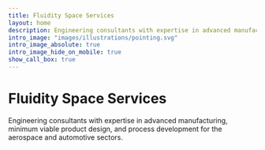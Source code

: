 ```yaml
---
title: Fluidity Space Services
layout: home
description: Engineering consultants with expertise in advanced manufacturing, minimum viable product development, and process development for the aerospace and automotive sectors.
intro_image: "images/illustrations/pointing.svg"
intro_image_absolute: true
intro_image_hide_on_mobile: true
show_call_box: true
---
```


# Fluidity Space Services

Engineering consultants with expertise in advanced manufacturing, minimum viable product design, and process development for the aerospace and automotive sectors.
